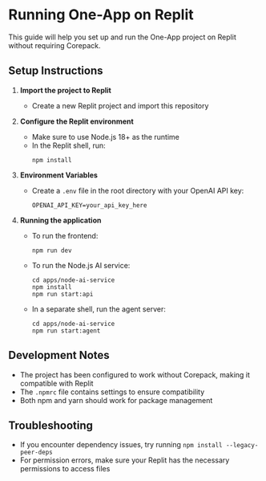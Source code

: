# Running One-App on Replit

This guide will help you set up and run the One-App project on Replit without requiring Corepack.

## Setup Instructions

1. **Import the project to Replit**
   - Create a new Replit project and import this repository

2. **Configure the Replit environment**
   - Make sure to use Node.js 18+ as the runtime
   - In the Replit shell, run:
     ```
     npm install
     ```

3. **Environment Variables**
   - Create a `.env` file in the root directory with your OpenAI API key:
     ```
     OPENAI_API_KEY=your_api_key_here
     ```

4. **Running the application**
   - To run the frontend:
     ```
     npm run dev
     ```
   - To run the Node.js AI service:
     ```
     cd apps/node-ai-service
     npm install
     npm run start:api
     ```
   - In a separate shell, run the agent server:
     ```
     cd apps/node-ai-service
     npm run start:agent
     ```

## Development Notes

- The project has been configured to work without Corepack, making it compatible with Replit
- The `.npmrc` file contains settings to ensure compatibility
- Both npm and yarn should work for package management

## Troubleshooting

- If you encounter dependency issues, try running `npm install --legacy-peer-deps`
- For permission errors, make sure your Replit has the necessary permissions to access files
